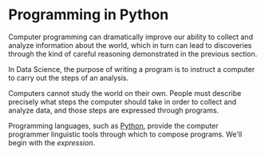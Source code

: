 Programming in Python
====================

Computer programming can dramatically improve our ability to collect and analyze information
about the world, which in turn can lead to discoveries through the kind of careful
reasoning demonstrated in the previous section.

In Data Science, the purpose of writing a program is to instruct a computer to carry
out the steps of an analysis.

Computers cannot study the world on their own. People must describe precisely what
steps the computer should take in order to collect and analyze data, and those steps
are expressed through programs.

Programming languages, such as <a href="https://www.python.org/" target="_blank" rel="noopener">Python</a>,
provide the computer programmer linguistic tools through which to compose programs.
We'll begin with the *expression*.